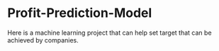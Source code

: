 # Profit-Prediction-Model
Here is a machine learning project that can help set target that can be achieved by  companies.
